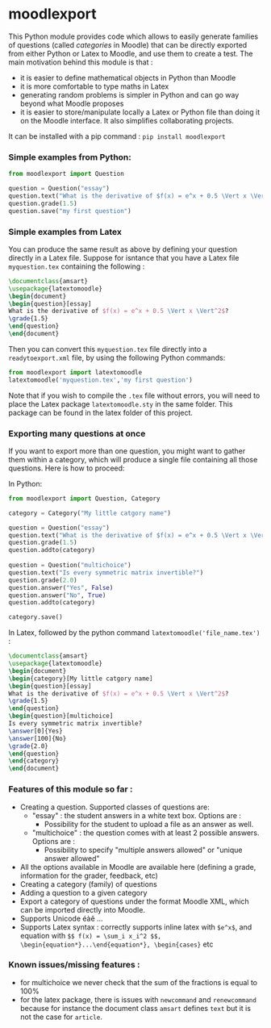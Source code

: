 # moodlexport

This Python module provides code which allows to easily generate families of questions (called *categories* in Moodle) that can be directly exported from either Python or Latex to Moodle, and use them to create a test. The main motivation behind this module is that : 
- it is easier to define mathematical objects in Python than Moodle
- it is more comfortable to type maths in Latex
- generating random problems is simpler in Python and can go way beyond what Moodle proposes
- it is easier to store/manipulate locally a Latex or Python file than doing it on the Moodle interface. It also simplifies collaborating projects.

It can be installed with a pip command : `pip install moodlexport`



### Simple examples from Python: 


```python
from moodlexport import Question

question = Question("essay")
question.text("What is the derivative of $f(x) = e^x + 0.5 \Vert x \Vert^2$?")
question.grade(1.5)
question.save("my first question")
```

### Simple examples from Latex

You can produce the same result as above by defining your question directly in a Latex file. 
Suppose for isntance that you have a Latex file `myquestion.tex` containing the following : 

```latex
\documentclass{amsart}
\usepackage{latextomoodle}
\begin{document}
\begin{question}[essay]
What is the derivative of $f(x) = e^x + 0.5 \Vert x \Vert^2$?
\grade{1.5}
\end{question}
\end{document}
```

Then you can convert this `myquestion.tex` file directly into a `readytoexport.xml` file, by using the following Python commands:

```python
from moodlexport import latextomoodle
latextomoodle('myquestion.tex','my first question')
```

Note that if you wish to compile the `.tex` file without errors, you will need to place the Latex package `latextomoodle.sty` in the same folder. This package can be found in the latex folder of this project.

### Exporting many questions at once

If you want to export more than one question, you might want to gather them within a category, which will produce a single file containing all those questions. Here is how to proceed:

In Python:

```python
from moodlexport import Question, Category

category = Category("My little catgory name")

question = Question("essay")
question.text("What is the derivative of $f(x) = e^x + 0.5 \Vert x \Vert^2$?")
question.grade(1.5)
question.addto(category)
              
question = Question("multichoice")
question.text("Is every symmetric matrix invertible?")
question.grade(2.0)
question.answer("Yes", False)
question.answer("No", True)
question.addto(category)

category.save()
```
In Latex, followed by the python command `latextomoodle('file_name.tex')` :

```latex
\documentclass{amsart}
\usepackage{latextomoodle}
\begin{document}
\begin{category}[My little catgory name]
\begin{question}[essay]
What is the derivative of $f(x) = e^x + 0.5 \Vert x \Vert^2$?
\grade{1.5}
\end{question}
\begin{question}[multichoice]
Is every symmetric matrix invertible?
\answer[0]{Yes}
\answer[100]{No}
\grade{2.0}
\end{question}
\end{category}
\end{document}
```

### Features of this module so far :
- Creating a question. Supported classes of questions are:
    -  "essay" : the student answers in a white text box. Options are :
        - Possibility for the student to upload a file as an answer as well. 
    -  "multichoice" : the question comes with at least 2 possible answers. Options are :
        - Possibility to specify "multiple answers allowed" or "unique answer allowed"
- All the options available in Moodle are available here (defining a grade, information for the grader, feedback, etc)
- Creating a category (family) of questions
- Adding a question to a given category
- Export a category of questions under the format Moodle XML, which can be imported directly into Moodle.
- Supports Unicode éàê ...
- Supports Latex syntax : correctly supports inline latex with `$e^x$`, and equation with `$$ f(x) = \sum_i x_i^2 $$, \begin{equation*}...\end{equation*}, \begin{cases}` etc
 
### Known issues/missing features :
- for multichoice we never check that the sum of the fractions is equal to 100% 
- for the latex package, there is issues with `newcommand` and `renewcommand` because for instance the document class `amsart` defines `text` but it is not the case for `article`.
